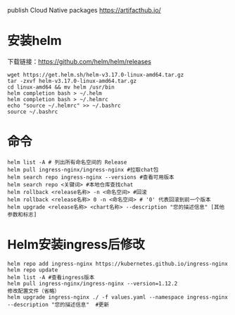 publish Cloud Native packages
https://artifacthub.io/
 
 # 安装helm
下载链接：https://github.com/helm/helm/releases
```shell
wget https://get.helm.sh/helm-v3.17.0-linux-amd64.tar.gz
tar -zxvf helm-v3.17.0-linux-amd64.tar.gz
cd linux-amd64 && mv helm /usr/bin
helm completion bash > ~/.helm
helm completion bash > ~/.helmrc
echo "source ~/.helmrc" >> ~/.bashrc 
source ~/.bashrc
```
# 命令
```
helm list -A # 列出所有命名空间的 Release
helm pull ingress-nginx/ingress-nginx #拉取chat包
helm search repo ingress-nginx --versions #查看可用版本
helm search repo <关键词> #本地仓库查找chat
helm rollback <release名称> -n <命名空间> #回滚
helm rollback <release名称> 0 -n <命名空间> # '0' 代表回滚到前一个版本
helm upgrade <release名称> <chart名称> --description "您的描述信息" [其他参数和标志]
```
# Helm安装ingress后修改
```
helm repo add ingress-nginx https://kubernetes.github.io/ingress-nginx
helm repo update
helm list -A #查看ingress版本
helm pull ingress-nginx/ingress-nginx --version=1.12.2
修改配置文件（省略）
helm upgrade ingress-nginx ./ -f values.yaml --namespace ingress-nginx  --description "您的描述信息"  #更新
```
